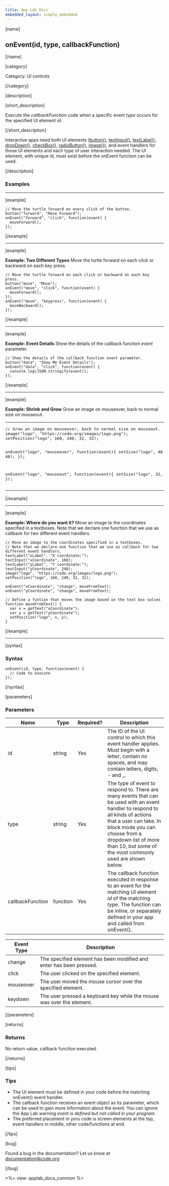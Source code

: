 ```yaml
---
title: App Lab Docs
embedded_layout: simple_embedded
---
```


[name]

## onEvent(id, type, callbackFunction)

[/name]

[category]

Category: UI controls

[/category]

[description]

[short_description]

Execute the *callbackFunction* code when a specific event *type* occurs for the specified UI element *id*.

[/short_description]

Interactive apps need both UI elements ([button()](/applab/docs/button), [textInput()](/applab/docs/textInput), [textLabel()](/applab/docs/textLabel), [dropDown()](/applab/docs/dropDown), [checkBox()](/applab/docs/checkBox), [radioButton()](/applab/docs/radioButton), [image()](/applab/docs/image)), and event handlers for those UI elements and each type of user interaction needed. The UI element, with unique id, must exist before the onEvent function can be used.

[/description]

### Examples
____________________________________________________

[example]

```
// Move the turtle forward on every click of the button.
button("forward", "Move Forward");
onEvent("forward", "click", function(event) {
  moveForward();
});
```

[/example]
____________________________________________________

[example]

**Example: Two Different Types** Move the turtle forward on each click or backward on each key press. 

```
// Move the turtle forward on each click or backward on each key press.
button("move", "Move");
onEvent("move", "click", function(event) {
  moveForward();
});
onEvent("move", "keypress", function(event) {
  moveBackward();
});
```

[/example]
____________________________________________________
[example]

**Example: Event Details** Show the details of the callback function *event* parameter.

```
// Show the details of the callback function event parameter.
button("data", "Show Me Event Details");
onEvent("data", "click", function(event) {
  console.log(JSON.stringify(event));
});
```

[/example]
____________________________________________________
[example]

**Example: Shrink and Grow** Grow an image on mouseover, back to normal size on mouseout.

<table>
<tr>
<td style="border-style:none; width:90%; padding:0px">
<pre>
// Grow an image on mouseover, back to normal size on mouseout.
image("logo", "https://code.org/images/logo.png");
setPosition("logo", 160, 240, 32, 32);

onEvent("logo", "mouseover", function(event){
  setSize("logo", 48, 48);
});

onEvent("logo", "mouseout", function(event){
  setSize("logo", 32, 32);
});
</pre>
</td>
<td style="border-style:none; width:10%; padding:0px">
<img src='https://images.code.org/1d88a87cbc475a0c6cec4696d5b01e47-image-1446466358980.gif'>
</td>
</tr>
</table>

[/example]
____________________________________________________
[example]

**Example: Where do you want it?** Move an image to the coordinates specified in a textboxes. Note that we declare one function that we use as callback for two different event handlers.

```
// Move an image to the coordinates specified in a textboxes.
// Note that we declare one function that we use as callback for two different event handlers.
textLabel("xLabel", "X coordinate:");
textInput("xCoordinate", 160);
textLabel("yLabel", "Y coordinate:");
textInput("yCoordinate", 240);
image("logo", "https://code.org/images/logo.png");
setPosition("logo", 160, 240, 32, 32);

onEvent("xCoordinate", "change", moveFromText);
onEvent("yCoordinate", "change", moveFromText);

// Define a funtion that moves the image based on the text box values
function moveFromText() { 
  var x = getText("xCoordinate");
  var y = getText("yCoordinate");
  setPosition("logo", x, y);
}
```

[/example]
____________________________________________________

[syntax]

### Syntax

```
onEvent(id, type, function(event) {
  // Code to execute
});
```

[/syntax]

[parameters]

### Parameters

| Name  | Type | Required? | Description |
|-----------------|------|-----------|-------------|
| id | string | Yes | The ID of the UI control to which this event handler applies. Must begin with a letter, contain no spaces, and may contain letters, digits, - and _.  |
| type | string | Yes | The type of event to respond to. There are many events that can be used with an event handler to respond to all kinds of actions that a user can take. In block mode you can choose from a dropdown list of more than 10, but some of the most commonly used are shown below. |
| callbackFunction | function | Yes | The callback function executed in response to an event for the matching UI element *id* of the matching *type*. The function can be inline, or separately defined in your app and called from onEvent(). |


| Event Type  | Description                   |
|-------|-------------------------------|
| change | The specified element has been modified and enter has been pressed.  |
| click | The user clicked on the specified element.  |
| mouseover | The user moved the mouse cursor over the specified element. |
| keydown | The user pressed a keyboard key while the mouse was over the element.  |


[/parameters]

[returns]

### Returns
No return value, callback function executed.

[/returns]

[tips]

### Tips
- The UI element must be defined in your code before the matching onEvent() event handler.
- The callback function receives an event object as its parameter, which can be used to gain more information about the event. You can ignore the App Lab warning *event is defined but not called in your program*.
- The preferred placement in yoru code is screen elements at the top, event handlers in middle, other code/functions at end.

[/tips]

[bug]

Found a bug in the documentation? Let us know at documentation@code.org

[/bug]

<%= view :applab_docs_common %>
